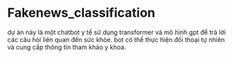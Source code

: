 # Fakenews_classification
dự án này là một chatbot y tế sử dụng transformer và mô hình gpt để trả lời các câu hỏi liên quan đến sức khỏe. bot có thể thực hiện đối thoại tự nhiên và cung cấp thông tin tham khảo y khoa.
